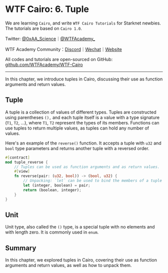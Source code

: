 # WTF Cairo: 6. Tuple

We are learning `Cairo`, and write `WTF Cairo Tutorials` for Starknet newbies. The tutorials are based on `Cairo 1.0`.

Twitter: [@0xAA_Science](https://twitter.com/0xAA_Science)｜[@WTFAcademy_](https://twitter.com/WTFAcademy_)

WTF Academy Community：[Discord](https://discord.wtf.academy)｜[Wechat](https://docs.google.com/forms/d/e/1FAIpQLSe4KGT8Sh6sJ7hedQRuIYirOoZK_85miz3dw7vA1-YjodgJ-A/viewform?usp=sf_link)｜[Website](https://wtf.academy)

All codes and tutorials are open-sourced on GitHub: [github.com/WTFAcademy/WTF-Cairo](https://github.com/WTFAcademy/WTF-Cairo)

---

In this chapter, we introduce tuples in Cairo, discussing their use as function arguments and return values.

## Tuple

A tuple is a collection of values of different types. Tuples are constructed using parentheses `(),` and each tuple itself is a value with a type signature (`T1`, `T2`, ...), where `T1`, `T2` represent the types of its members. Functions can use tuples to return multiple values, as tuples can hold any number of values.

Here's an example of the `reverse()` function. It accepts a tuple with `u32` and `bool` type parameters and returns another tuple with a reversed order.

```rust
#[contract]
mod tuple_reverse {
    // Tuples can be used as function arguments and as return values.
    #[view]
    fn reverse(pair: (u32, bool)) -> (bool, u32) {
        // Unpacking: `let` can be used to bind the members of a tuple to variables.
        let (integer, boolean) = pair;
        return (boolean, integer);
    }
}
```

## Unit

Unit type, also called the `()` type, is a special tuple with no elements and with length zero. It is commonly used in `enum`.


## Summary

In this chapter, we explored tuples in Cairo, covering their use as function arguments and return values, as well as how to unpack them.